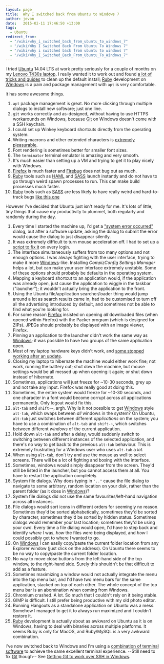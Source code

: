 ```yaml
---
layout: page
title:  Why I switched back from Ubuntu to Windows 7
author: jevon
date:   2015-02-11 17:46:50 +13:00
tags:
  - Ubuntu
redirect_from:
  - "/wiki/why_i_switched_back_from_ubuntu_to_windows_7"
  - "/wiki/Why I Switched Back From Ubuntu To Windows 7"
  - "/wiki/why i switched back from ubuntu to windows 7"
  - "/wiki/Why_I_Switched_Back_From_Ubuntu_To_Windows_7"
---
```


I tried [Ubuntu](Ubuntu.md) 14.04 LTS at work pretty seriously for a couple of months on my [Lenovo T430s laptop](Computer.md). I really wanted it to work out and found <a href="https://delicious.com/jevonwright/ubuntu">a lot of tricks and guides</a> to clean up the default install; [Ruby](Ruby.md) development on [Windows](Windows.md) is a pain and package management with `apt` is very comfortable.

It has some awesome things.

1. `apt` package management is great. No more clicking through multiple dialogs to install new software; just one line.
1. `git` works correctly and as-designed, without having to use HTTPS workarounds on Windows, because [Git](Git.md) on Windows doesn't come with a SSH keychain.
1. I could set up Winkey keyboard shortcuts directly from the operating system.
1. Writing macrons and other extended characters is <a href="http://blog.triumphovermadness.com/2010/05/easy-macron-input-in-ubuntu-ubuntu.html">extremely pleasurable</a>.
1. Font rendering is sometimes better for smaller font sizes.
1. The `terminator` terminal emulator is amazing and very smooth.
1. It's much easier than setting up a VM and trying to get it to play nicely with Windows.
1. [Firefox](Firefox.md) is much faster and [Firebug](firebug.md) does not bug out as much.
1. [Ruby](Ruby.md) tools such as [HAML](haml.md) and [SASS](SASS.md) launch instantly and do not have to go through weird spawn processes to run. This can make build processes much faster.
1. [Ruby](Ruby.md) tools such as [SASS](SASS.md) are less likely to have really weird and hard-to-track bugs <a href="https://github.com/gruntjs/grunt-contrib-sass/issues/189">like this one</a>

However I've decided that Ubuntu just isn't ready for me. It's lots of little, tiny things that cause my productivity to plummet, both regularly and randomly during the day.

1. Every time I started the machine up, I'd get a <a href="http://askubuntu.com/questions/230670/apportcheckresume-recurring-error-and-gnome-shell-fixations">"system error occurred"</a> dialog, but after a software update, asking the dialog to submit the error would cause the dialog to just disappear silently.
1. It was extremely difficult to turn mouse acceleration off. I had to set up a <a href="http://askubuntu.com/questions/22589/how-to-change-my-mouse-wheel-scroll-rate">script to fix it</a> on every login.
1. The interface simultaneously suffers from too many options and not enough options. I was always fighting with the user interface, trying to make it more [Windows](Windows.md)-like. Installing _CompizConfig Settings Manager_ helps a lot, but can make your user interface extremely unstable. Some of these options should probably be defaults in the operating system.
1. Mapping a keyboard shortcut to an application would, if the application was already open, just cause the application to wiggle in the taskbar ("launcher"); it wouldn't actually bring the application to the front.
1. Using the Ubuntu file/application searcher/loader thing would jump around a lot as search results came in, had to be customised to turn off all the advertising introduced by default, and sometimes not be able to find what you're looking for.
1. For some reason [Firefox](Firefox.md) insisted on opening _all_ downloaded files (when opened within Firefox) with the Packer program (which is designed for ZIPs). JPEGs should probably be displayed with an image viewer, Firefox.
1. Pinning an application to the launcher didn't work the same way as [Windows](Windows.md); it was possible to have two groups of the same application open.
1. Most of my laptop hardware keys didn't work, and <a href="http://askubuntu.com/questions/469791/14-04-thinkpad-edge-volume-buttons-stopped-working/534262#534262">some stopped working after an update</a>.
1. Closing my laptop to hibernate the machine would either work fine; not work, running the battery out; shut down the machine, but mouse settings would be all messed up when opening it again; or shut down instead of hibernate.
1. Sometimes, applications will just freeze for ~10-30 seconds, grey up and not take any input. Firefox was really good at doing this.
1. Sometimes, the entire system would freeze for ~10-30 seconds, and one character in a font would become corrupt across all applications permanently. Only logout would fix this.
1. `alt-tab` and `shift-~`, argh. Why is it not possible to get [Windows](Windows.md) style `alt-tab`, which swaps between _all_ windows in the system? On Ubuntu, `alt-tab` just switches between different _applications_ on the system; you have to use a combination of `alt-tab` and `shift-~`, which switches between different _windows_ of the current application.
1. Hold down `alt-tab` and after a delay, would suddenly switch to switching between different instances of the selected application, and there's no way to get back to the previous `alt-tab` behaviour. This is extremely frustrating for a Windows user who uses `alt-tab` a _lot_.
1. When using `alt-tab`, don't try and use the mouse as well to select screens. There will be a lot of fighting and boxing with the interface.
1. Sometimes, windows would simply disappear from the screen. They'd still be listed in the launcher, but you cannot access them at all. You have to restart the application completely.
1. System file dialogs. Why does typing in `".."` cause the file dialog to navigate to some arbitrary, random location on your disk, rather than the parent folder (as it does in [Windows](Windows.md))?
1. System file dialogs did not use the same favourites/left-hand navigation across all instances.
1. File dialogs would sort icons in different orders for seemingly no reason. Sometimes they'd be sorted alphabetically, sometimes they'd be sorted by character, sometimes they'd be sorted by hidden status. Sometimes dialogs would remember your last location; sometimes they'd be using your cwd. Every time a file dialog would open, I'd have to step back and identify _where_ I was, _how_ the files were being displayed, and _how_ I could possibly get to where I wanted to  go.
1. On [Windows](Windows.md) I can easily copy/paste the current folder location from any Explorer window (just click on the address). On Ubuntu there seems to be no way to copy/paste the current folder location.
1. No way to move close buttons from the left-hand side of the top window, to the right-hand side. Surely this shouldn't be that difficult to add as a feature.
1. Sometimes maximizing a window would not actually integrate the menu into the top menu bar, and I'd have two menu bars for the same application, stacked on top of each other. The whole concept of the top menu bar is an abomination when coming from Windows.
1. Chromium crashed. A lot. So much that I couldn't rely on it being stable.
1. GIMP is difficult. I still prefer being productive with my old photo editor.
1. Running Hangouts as a standalone application on Ubuntu was a mess. Somehow I managed to get it to always run maximized and I couldn't restore it.
1. [Ruby](Ruby.md) development is actually about as awkward on Ubuntu as it is on Windows, having to deal with binaries across multiple platforms. It seems Ruby is only for MacOS, and Ruby/MySQL is a very awkward combination.

I've now switched back to Windows and I'm using a <a href="https://twitter.com/soundasleep/status/557663609011339266">combination of terminal software</a> to achieve the same excellent terminal experience. --Still need to fix [Git](Git.md) though-- See [Getting Git to work over SSH in Windows](getting-git-to-work-over-ssh-in-Windows.md).
